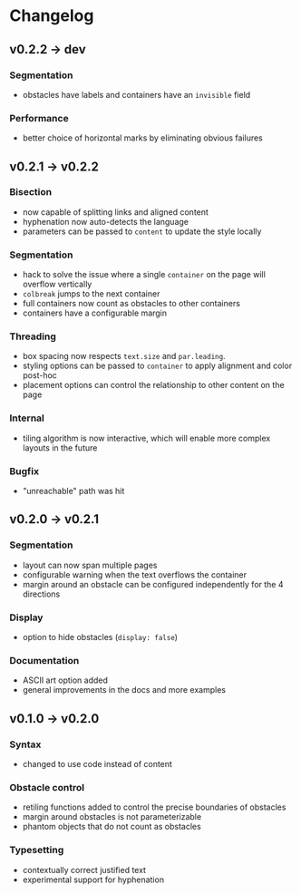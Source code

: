 # Changelog

## v0.2.2 -> dev

### Segmentation
- obstacles have labels and containers have an `invisible` field

### Performance
- better choice of horizontal marks by eliminating obvious failures

## v0.2.1 -> v0.2.2

### Bisection
- now capable of splitting links and aligned content
- hyphenation now auto-detects the language
- parameters can be passed to `content` to update the style locally

### Segmentation
- hack to solve the issue where a single `container` on the page will overflow vertically
- `colbreak` jumps to the next container
- full containers now count as obstacles to other containers
- containers have a configurable margin

### Threading
- box spacing now respects `text.size` and `par.leading`.
- styling options can be passed to `container` to apply alignment and color post-hoc
- placement options can control the relationship to other content on the page

### Internal
- tiling algorithm is now interactive, which will enable more complex layouts in the future

### Bugfix
- "unreachable" path was hit

## v0.2.0 -> v0.2.1

### Segmentation
- layout can now span multiple pages
- configurable warning when the text overflows the container
- margin around an obstacle can be configured independently for the 4 directions

### Display
- option to hide obstacles (`display: false`)

### Documentation
- ASCII art option added
- general improvements in the docs and more examples

## v0.1.0 -> v0.2.0

### Syntax
- changed to use code instead of content

### Obstacle control
- retiling functions added to control the precise boundaries of obstacles
- margin around obstacles is not parameterizable
- phantom objects that do not count as obstacles

### Typesetting
- contextually correct justified text
- experimental support for hyphenation

